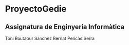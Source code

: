 # ProyectoGedie
## Assignatura de Enginyeria Informàtica

Toni Boutaour Sanchez
Bernat Pericàs Serra
